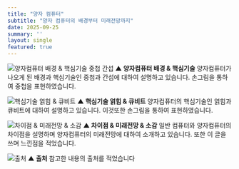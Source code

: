 ```yaml
---
title: "양자 컴퓨터"
subtitle: "양자 컴퓨터의 배경부터 미래전망까지"
date: 2025-09-25
summary: ''
layout: single
featured: true
---
```


![양자컴퓨터 배경 & 핵심기술 중첩 간섭](hsprojects/quantum1.png)
**▲ 양자컴퓨터 배경 & 핵심기술**
양자컴퓨터가 나오게 된 배경과 핵심기술인 중첩과 간섭에 대하여 설명하고 있습니다. 손그림을 통하여 중첩을 표현하였습니다.

![핵심기술 얽힘 & 큐비트 ](hsprojects/quantum2.png)
**▲ 핵심기술 얽힘 & 큐비트**
양자컴퓨터의 핵심기술인 얽힘과 큐비트에 대하여 설명하고 있습니다. 이것또한 손그림을 통하여 표현하였습니다.

![차이점 & 미래전망 & 소감](hsprojects/quantum3.png)
**▲ 차이점 & 미래전망 & 소감**
일반 컴퓨터와 양자컴퓨터의 차이점을 설명하며 양자컴퓨터의 미래전망에 대하여 소개하고 있습니다. 또한 이 글을 쓰며 느낀점을 적었습니다.

![출처](hsprojects/quantum4.png)
**▲ 출처**
참고한 내용의 출처를 적었습니다